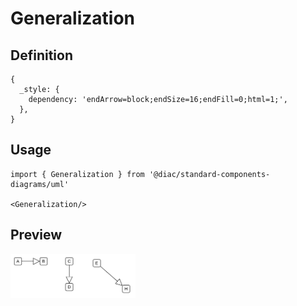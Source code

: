 # Generalization

## Definition

```
{
  _style: { 
    dependency: 'endArrow=block;endSize=16;endFill=0;html=1;',
  },
}
```

## Usage

```
import { Generalization } from '@diac/standard-components-diagrams/uml'

<Generalization/>
```

## Preview

<img src="./generalization.png" width="200"/>
